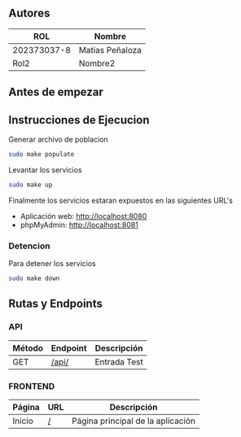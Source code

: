 ## Autores

| ROL         | Nombre          |
|-------------|-----------------|
| 202373037-8 | Matias Peñaloza |
| Rol2        | Nombre2         |

## Antes de empezar

## Instrucciones de Ejecucion
Generar archivo de poblacion
```bash
sudo make populate
```

Levantar los servicios
```bash
sudo make up
```

Finalmente los servicios estaran expuestos en las siguientes URL's
- Aplicación web: [http://localhost:8080](http://localhost:8080)
- phpMyAdmin: [http://localhost:8081](http://localhost:8081)

### Detencion
Para detener los servicios
```bash
sudo make down
```

## Rutas y Endpoints
### API
| Método | Endpoint                               | Descripción                     |
|--------|----------------------------------------|---------------------------------|
| GET    |[/api/](http://localhost:8080/api/users)| Entrada Test                    |

### FRONTEND
| Página           | URL                       | Descripción                       |
|------------------|---------------------------|-----------------------------------|
| Inicio           |[/](http://localhost:8080/)| Página principal de la aplicación |
